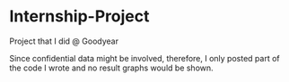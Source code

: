 # Internship-Project
Project that I did @ Goodyear

Since confidential data might be involved, therefore, I only posted part of the code I wrote and no result graphs would be shown. 
